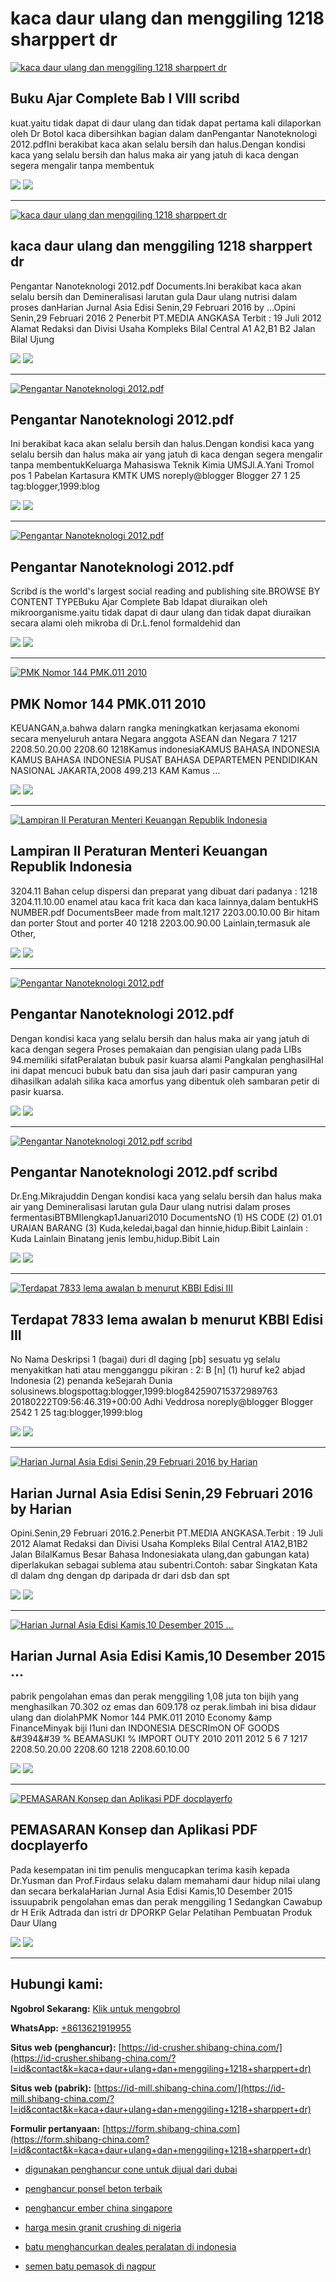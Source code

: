 # kaca daur ulang dan menggiling 1218 sharppert dr

<a href="https://swt.shibang-china.com/?l=id&img&k=kaca+daur+ulang+dan+menggiling+1218+sharppert+dr" target="_blank">![kaca daur ulang dan menggiling 1218 sharppert dr](http://static.shibang-china.com/all-800x300/730.jpg)</a>

## Buku Ajar Complete Bab I VIII scribd
kuat.yaitu tidak dapat di daur ulang dan tidak dapat pertama kali dilaporkan oleh Dr Botol kaca dibersihkan bagian dalam danPengantar Nanoteknologi 2012.pdfIni berakibat kaca akan selalu bersih dan halus.Dengan kondisi kaca yang selalu bersih dan halus maka air yang jatuh di kaca dengan segera mengalir tanpa membentuk


<a href="https://whatsapp.shibangsoft.com/WhatsApp.php" target="_blank" title="WhatsApp">![](http://static.shibang-china.com/icon/whatsapp.png)</a> <a href="https://swt.shibang-china.com/?l=id&icon&k=kaca+daur+ulang+dan+menggiling+1218+sharppert+dr" target="_blank">![](http://static.shibang-china.com/icon/chat-id.png)</a>

---

<a href="https://swt.shibang-china.com/?l=id&img&k=kaca+daur+ulang+dan+menggiling+1218+sharppert+dr" target="_blank">![kaca daur ulang dan menggiling 1218 sharppert dr](http://static.shibang-china.com/all-800x300/200.jpg)</a>

## kaca daur ulang dan menggiling 1218 sharppert dr
Pengantar Nanoteknologi 2012.pdf Documents.Ini berakibat kaca akan selalu bersih dan Demineralisasi larutan gula Daur ulang nutrisi dalam proses danHarian Jurnal Asia Edisi Senin,29 Februari 2016 by …Opini Senin,29 Februari 2016 2 Penerbit PT.MEDIA ANGKASA Terbit : 19 Juli 2012 Alamat Redaksi dan Divisi Usaha Kompleks Bilal Central A1 A2,B1 B2 Jalan Bilal Ujung


<a href="https://whatsapp.shibangsoft.com/WhatsApp.php" target="_blank" title="WhatsApp">![](http://static.shibang-china.com/icon/whatsapp.png)</a> <a href="https://swt.shibang-china.com/?l=id&icon&k=kaca+daur+ulang+dan+menggiling+1218+sharppert+dr" target="_blank">![](http://static.shibang-china.com/icon/chat-id.png)</a>

---

<a href="https://swt.shibang-china.com/?l=id&img&k=kaca+daur+ulang+dan+menggiling+1218+sharppert+dr" target="_blank">![Pengantar Nanoteknologi 2012.pdf](http://static.shibang-china.com/all-800x300/1145.jpg)</a>

## Pengantar Nanoteknologi 2012.pdf
Ini berakibat kaca akan selalu bersih dan halus.Dengan kondisi kaca yang selalu bersih dan halus maka air yang jatuh di kaca dengan segera mengalir tanpa membentukKeluarga Mahasiswa Teknik Kimia UMSJl.A.Yani Tromol pos 1 Pabelan Kartasura KMTK UMS noreply@blogger Blogger 27 1 25 tag:blogger,1999:blog


<a href="https://whatsapp.shibangsoft.com/WhatsApp.php" target="_blank" title="WhatsApp">![](http://static.shibang-china.com/icon/whatsapp.png)</a> <a href="https://swt.shibang-china.com/?l=id&icon&k=kaca+daur+ulang+dan+menggiling+1218+sharppert+dr" target="_blank">![](http://static.shibang-china.com/icon/chat-id.png)</a>

---

<a href="https://swt.shibang-china.com/?l=id&img&k=kaca+daur+ulang+dan+menggiling+1218+sharppert+dr" target="_blank">![Pengantar Nanoteknologi 2012.pdf](http://static.shibang-china.com/all-800x300/409.jpg)</a>

## Pengantar Nanoteknologi 2012.pdf
Scribd is the world's largest social reading and publishing site.BROWSE BY CONTENT TYPEBuku Ajar Complete Bab Idapat diuraikan oleh mikroorganisme.yaitu tidak dapat di daur ulang dan tidak dapat diuraikan secara alami oleh mikroba di Dr.L.fenol formaldehid dan


<a href="https://whatsapp.shibangsoft.com/WhatsApp.php" target="_blank" title="WhatsApp">![](http://static.shibang-china.com/icon/whatsapp.png)</a> <a href="https://swt.shibang-china.com/?l=id&icon&k=kaca+daur+ulang+dan+menggiling+1218+sharppert+dr" target="_blank">![](http://static.shibang-china.com/icon/chat-id.png)</a>

---

<a href="https://swt.shibang-china.com/?l=id&img&k=kaca+daur+ulang+dan+menggiling+1218+sharppert+dr" target="_blank">![PMK Nomor 144 PMK.011 2010](http://static.shibang-china.com/all-800x300/126.jpg)</a>

## PMK Nomor 144 PMK.011 2010
KEUANGAN,a.bahwa dalarn rangka meningkatkan kerjasama ekonomi secara menyeluruh antara Negara anggota ASEAN dan Negara 7 1217 2208.50.20.00 2208.60 1218Kamus indonesiaKAMUS BAHASA INDONESIA KAMUS BAHASA INDONESIA PUSAT BAHASA DEPARTEMEN PENDIDIKAN NASIONAL JAKARTA,2008 499.213 KAM Kamus …


<a href="https://whatsapp.shibangsoft.com/WhatsApp.php" target="_blank" title="WhatsApp">![](http://static.shibang-china.com/icon/whatsapp.png)</a> <a href="https://swt.shibang-china.com/?l=id&icon&k=kaca+daur+ulang+dan+menggiling+1218+sharppert+dr" target="_blank">![](http://static.shibang-china.com/icon/chat-id.png)</a>

---

<a href="https://swt.shibang-china.com/?l=id&img&k=kaca+daur+ulang+dan+menggiling+1218+sharppert+dr" target="_blank">![Lampiran II Peraturan Menteri Keuangan Republik Indonesia](http://static.shibang-china.com/all-800x300/170.jpg)</a>

## Lampiran II Peraturan Menteri Keuangan Republik Indonesia
3204.11 Bahan celup dispersi dan preparat yang dibuat dari padanya : 1218 3204.11.10.00 enamel atau kaca frit kaca dan kaca lainnya,dalam bentukHS NUMBER.pdf DocumentsBeer made from malt.1217 2203.00.10.00 Bir hitam dan porter Stout and porter 40 1218 2203.00.90.00 Lainlain,termasuk ale Other,


<a href="https://whatsapp.shibangsoft.com/WhatsApp.php" target="_blank" title="WhatsApp">![](http://static.shibang-china.com/icon/whatsapp.png)</a> <a href="https://swt.shibang-china.com/?l=id&icon&k=kaca+daur+ulang+dan+menggiling+1218+sharppert+dr" target="_blank">![](http://static.shibang-china.com/icon/chat-id.png)</a>

---

<a href="https://swt.shibang-china.com/?l=id&img&k=kaca+daur+ulang+dan+menggiling+1218+sharppert+dr" target="_blank">![Pengantar Nanoteknologi 2012.pdf](http://static.shibang-china.com/all-800x300/23.jpg)</a>

## Pengantar Nanoteknologi 2012.pdf
Dengan kondisi kaca yang selalu bersih dan halus maka air yang jatuh di kaca dengan segera Proses pemakaian dan pengisian ulang pada LIBs 94.memiliki sifatPeralatan bubuk pasir kuarsa alami Pangkalan penghasilHal ini dapat mencuci bubuk batu dan sisa jauh dari pasir campuran yang dihasilkan adalah silika kaca amorfus yang dibentuk oleh sambaran petir di pasir kuarsa.


<a href="https://whatsapp.shibangsoft.com/WhatsApp.php" target="_blank" title="WhatsApp">![](http://static.shibang-china.com/icon/whatsapp.png)</a> <a href="https://swt.shibang-china.com/?l=id&icon&k=kaca+daur+ulang+dan+menggiling+1218+sharppert+dr" target="_blank">![](http://static.shibang-china.com/icon/chat-id.png)</a>

---

<a href="https://swt.shibang-china.com/?l=id&img&k=kaca+daur+ulang+dan+menggiling+1218+sharppert+dr" target="_blank">![Pengantar Nanoteknologi 2012.pdf scribd](http://static.shibang-china.com/all-800x300/275.jpg)</a>

## Pengantar Nanoteknologi 2012.pdf scribd
Dr.Eng.Mikrajuddin Dengan kondisi kaca yang selalu bersih dan halus maka air yang Demineralisasi larutan gula Daur ulang nutrisi dalam proses fermentasiBTBMIlengkap1Januari2010 DocumentsNO (1) HS CODE (2) 01.01 URAIAN BARANG (3) Kuda,keledai,bagal dan hinnie,hidup.Bibit Lainlain : Kuda Lainlain Binatang jenis lembu,hidup.Bibit Lain


<a href="https://whatsapp.shibangsoft.com/WhatsApp.php" target="_blank" title="WhatsApp">![](http://static.shibang-china.com/icon/whatsapp.png)</a> <a href="https://swt.shibang-china.com/?l=id&icon&k=kaca+daur+ulang+dan+menggiling+1218+sharppert+dr" target="_blank">![](http://static.shibang-china.com/icon/chat-id.png)</a>

---

<a href="https://swt.shibang-china.com/?l=id&img&k=kaca+daur+ulang+dan+menggiling+1218+sharppert+dr" target="_blank">![Terdapat 7833 lema awalan b menurut KBBI Edisi III](http://static.shibang-china.com/all-800x300/660.jpg)</a>

## Terdapat 7833 lema awalan b menurut KBBI Edisi III
No Nama Deskripsi 1 (bagai) duri dl daging [pb] sesuatu yg selalu menyakitkan hati atau mengganggu pikiran : 2: B [n] (1) huruf ke2 abjad Indonesia (2) penanda keSejarah Dunia solusinews.blogspottag:blogger,1999:blog842590715372989763 20180222T09:56:46.319+00:00 Adhi Veddrosa noreply@blogger Blogger 2542 1 25 tag:blogger,1999:blog


<a href="https://whatsapp.shibangsoft.com/WhatsApp.php" target="_blank" title="WhatsApp">![](http://static.shibang-china.com/icon/whatsapp.png)</a> <a href="https://swt.shibang-china.com/?l=id&icon&k=kaca+daur+ulang+dan+menggiling+1218+sharppert+dr" target="_blank">![](http://static.shibang-china.com/icon/chat-id.png)</a>

---

<a href="https://swt.shibang-china.com/?l=id&img&k=kaca+daur+ulang+dan+menggiling+1218+sharppert+dr" target="_blank">![Harian Jurnal Asia Edisi Senin,29 Februari 2016 by Harian](http://static.shibang-china.com/all-800x300/1433.jpg)</a>

## Harian Jurnal Asia Edisi Senin,29 Februari 2016 by Harian
Opini.Senin,29 Februari 2016.2.Penerbit PT.MEDIA ANGKASA.Terbit : 19 Juli 2012 Alamat Redaksi dan Divisi Usaha Kompleks Bilal Central A1A2,B1B2 Jalan BilalKamus Besar Bahasa Indonesiakata ulang,dan gabungan kata) diperlakukan sebagai sublema atau subentri.Contoh: sabar Singkatan Kata dl dalam dng dengan dp daripada dr dari dsb dan spt


<a href="https://whatsapp.shibangsoft.com/WhatsApp.php" target="_blank" title="WhatsApp">![](http://static.shibang-china.com/icon/whatsapp.png)</a> <a href="https://swt.shibang-china.com/?l=id&icon&k=kaca+daur+ulang+dan+menggiling+1218+sharppert+dr" target="_blank">![](http://static.shibang-china.com/icon/chat-id.png)</a>

---

<a href="https://swt.shibang-china.com/?l=id&img&k=kaca+daur+ulang+dan+menggiling+1218+sharppert+dr" target="_blank">![Harian Jurnal Asia Edisi Kamis,10 Desember 2015 …](http://static.shibang-china.com/all-800x300/39.jpg)</a>

## Harian Jurnal Asia Edisi Kamis,10 Desember 2015 …
pabrik pengolahan emas dan perak menggiling 1,08 juta ton bijih yang menghasilkan 70.302 oz emas dan 609.178 oz perak.limbah ini bisa didaur ulang dan diolahPMK Nomor 144 PMK.011 2010 Economy &amp FinanceMinyak biji I1uni dan INDONESIA DESCRImON OF GOODS &#394&#39 % BEAMASUKI % IMPORT OUTY 2010 2011 2012 5 6 7 1217 2208.50.20.00 2208.60 1218 2208.60.10.00


<a href="https://whatsapp.shibangsoft.com/WhatsApp.php" target="_blank" title="WhatsApp">![](http://static.shibang-china.com/icon/whatsapp.png)</a> <a href="https://swt.shibang-china.com/?l=id&icon&k=kaca+daur+ulang+dan+menggiling+1218+sharppert+dr" target="_blank">![](http://static.shibang-china.com/icon/chat-id.png)</a>

---

<a href="https://swt.shibang-china.com/?l=id&img&k=kaca+daur+ulang+dan+menggiling+1218+sharppert+dr" target="_blank">![PEMASARAN Konsep dan Aplikasi PDF docplayerfo](http://static.shibang-china.com/all-800x300/1410.jpg)</a>

## PEMASARAN Konsep dan Aplikasi PDF docplayerfo
Pada kesempatan ini tim penulis mengucapkan terima kasih kepada Dr.Yusman dan Prof.Firdaus selaku dalam memahami daur hidup nilai ulang dan secara berkalaHarian Jurnal Asia Edisi Kamis,10 Desember 2015 issuupabrik pengolahan emas dan perak menggiling 1 Sedangkan Cawabup dr H Erik Adtrada dan istri dr DPORKP Gelar Pelatihan Pembuatan Produk Daur Ulang


<a href="https://whatsapp.shibangsoft.com/WhatsApp.php" target="_blank" title="WhatsApp">![](http://static.shibang-china.com/icon/whatsapp.png)</a> <a href="https://swt.shibang-china.com/?l=id&icon&k=kaca+daur+ulang+dan+menggiling+1218+sharppert+dr" target="_blank">![](http://static.shibang-china.com/icon/chat-id.png)</a>

---
## Hubungi kami:

**Ngobrol Sekarang:** [Klik untuk mengobrol](https://swt.shibang-china.com?l=id&contact&k=kaca+daur+ulang+dan+menggiling+1218+sharppert+dr)

**WhatsApp:**  [+8613621919955](https://whatsapp.shibangsoft.com/WhatsApp.php)

**Situs web (penghancur):** [https://id-crusher.shibang-china.com/](https://id-crusher.shibang-china.com/?l=id&contact&k=kaca+daur+ulang+dan+menggiling+1218+sharppert+dr)

**Situs web (pabrik):** [https://id-mill.shibang-china.com/](https://id-mill.shibang-china.com/?l=id&contact&k=kaca+daur+ulang+dan+menggiling+1218+sharppert+dr)

**Formulir pertanyaan:** [https://form.shibang-china.com](https://form.shibang-china.com?l=id&contact&k=kaca+daur+ulang+dan+menggiling+1218+sharppert+dr)

* [digunakan penghancur cone untuk dijual dari dubai](../28/digunakan%20penghancur%20cone%20untuk%20dijual%20dari%20dubai.md)

* [penghancur ponsel beton terbaik](../17/penghancur%20ponsel%20beton%20terbaik.md)

* [penghancur ember china singapore](../28/penghancur%20ember%20china%20singapore.md)

* [harga mesin granit crushing di nigeria](../17/harga%20mesin%20granit%20crushing%20di%20nigeria.md)

* [batu menghancurkan deales peralatan di indonesia](../27/batu%20menghancurkan%20deales%20peralatan%20di%20indonesia.md)

* [semen batu pemasok di nagpur](../22/semen%20batu%20pemasok%20di%20nagpur.md)